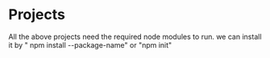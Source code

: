# Projects
All the above projects need the required node modules to run. 
we can install it by " npm install --package-name" or "npm init"
